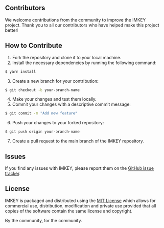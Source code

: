 ## Contributors

We welcome contributions from the community to improve the IMKEY project. Thank you to all our contributors who have helped make this project better!

## How to Contribute

1. Fork the repository and clone it to your local machine.
2. Install the necessary dependencies by running the following command:
```bash
$ yarn install
```
3. Create a new branch for your contribution:
```bash
$ git checkout -b your-branch-name
```
4. Make your changes and test them locally.
5. Commit your changes with a descriptive commit message:
```bash
$ git commit -m "Add new feature"
```
6. Push your changes to your forked repository:
```bash
$ git push origin your-branch-name
```
7. Create a pull request to the main branch of the IMKEY repository.

## Issues

If you find any issues with IMKEY, please report them on the [GitHub issue tracker](https://github.com/imkey-org/imkey/issues).

## License

IMKEY is packaged and distributed using the [MIT License](https://choosealicense.com/licenses/mit/) which allows for commercial use, distribution, modification and private use provided that all copies of the software contain the same license and copyright.

By the community, for the community.

